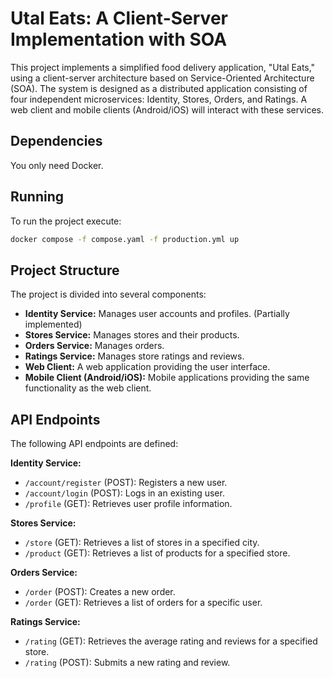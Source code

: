 # Utal Eats: A Client-Server Implementation with SOA

This project implements a simplified food delivery application, "Utal Eats," using a client-server architecture based on Service-Oriented Architecture (SOA). The system is designed as a distributed application consisting of four independent microservices: Identity, Stores, Orders, and Ratings. A web client and mobile clients (Android/iOS) will interact with these services.

## Dependencies

You only need Docker.

## Running

To run the project execute:

```bash
docker compose -f compose.yaml -f production.yml up
```

## Project Structure

The project is divided into several components:

- **Identity Service:** Manages user accounts and profiles. (Partially
  implemented)
- **Stores Service:** Manages stores and their products.
- **Orders Service:** Manages orders.
- **Ratings Service:** Manages store ratings and reviews.
- **Web Client:** A web application providing the user interface.
- **Mobile Client (Android/iOS):** Mobile applications providing the same
  functionality as the web client.

## API Endpoints

The following API endpoints are defined:

**Identity Service:**

- `/account/register` (POST): Registers a new user.
- `/account/login` (POST): Logs in an existing user.
- `/profile` (GET): Retrieves user profile information.

**Stores Service:**

- `/store` (GET): Retrieves a list of stores in a specified city.
- `/product` (GET): Retrieves a list of products for a specified store.

**Orders Service:**

- `/order` (POST): Creates a new order.
- `/order` (GET): Retrieves a list of orders for a specific user.

**Ratings Service:**

- `/rating` (GET): Retrieves the average rating and reviews for a specified store.
- `/rating` (POST): Submits a new rating and review.
